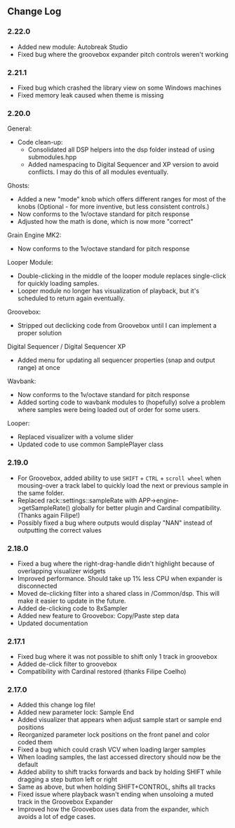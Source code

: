 ## Change Log

### 2.22.0

* Added new module: Autobreak Studio
* Fixed bug where the groovebox expander pitch controls weren't working

### 2.21.1

* Fixed bug which crashed the library view on some Windows machines
* Fixed memory leak caused when theme is missing

### 2.20.0
General:
* Code clean-up:
  - Consolidated all DSP helpers into the dsp folder instead of using submodules.hpp
  - Added namespacing to Digital Sequencer and XP version to avoid conflicts.  I may do this of all modules eventually.

Ghosts:
* Added a new "mode" knob which offers different ranges for most of the knobs (Optional - for more inventive, but less consistent controls.)
* Now conforms to the 1v/octave standard for pitch response
* Adjusted how the math is done, which is now more "correct"

Grain Engine MK2:
* Now conforms to the 1v/octave standard for pitch response

Looper Module:
* Double-clicking in the middle of the looper module replaces single-click for quickly loading samples.
* Looper module no longer has visualization of playback, but it's scheduled to return again eventually.

Groovebox:
* Stripped out declicking code from Groovebox until I can implement a proper solution

Digital Sequencer / Digital Sequencer XP
* Added menu for updating all sequencer properties (snap and output range) at once

Wavbank:
* Now conforms to the 1v/octave standard for pitch response
* Added sorting code to wavbank modules to (hopefully) solve a problem where samples were being loaded out of order for some users.

Looper:
* Replaced visualizer with a volume slider
* Updated code to use common SamplePlayer class

### 2.19.0

* For Groovebox, added ability to use `SHIFT` + `CTRL` + `scroll wheel` when mousing-over a track label to quickly load the next or previous sample in the same folder.
* Replaced rack::settings::sampleRate with APP->engine->getSampleRate() globally for better plugin and Cardinal compatibility.  (Thanks again Filipe!)
* Possibly fixed a bug where outputs would display "NAN" instead of outputting the correct values

### 2.18.0

* Fixed a bug where the right-drag-handle didn't highlight because of overlapping visualizer widgets
* Improved performance.  Should take up 1% less CPU when expander is disconnected
* Moved de-clicking filter into a shared class in /Common/dsp.  This will make it easier to update in the future.
* Added de-clicking code to 8xSampler
* Added new feature to Groovebox: Copy/Paste step data
* Updated documentation

### 2.17.1

* Fixed bug where it was not possible to shift only 1 track in groovebox
* Added de-click filter to groovebox
* Compatibility with Cardinal restored (thanks Filipe Coelho)

### 2.17.0

* Added this change log file!
* Added new parameter lock: Sample End
* Added visualizer that appears when adjust sample start or sample end positions
* Reorganized parameter lock positions on the front panel and color coded them
* Fixed a bug which could crash VCV when loading larger samples
* When loading samples, the last accessed directory should now be the default
* Added ability to shift tracks forwards and back by holding SHIFT while dragging a step button left or right
* Same as above, but when holding SHIFT+CONTROL, shifts all tracks
* Fixed issue where playback wasn't ending when unsoloing a muted track in the Groovebox Expander
* Improved how the Groovebox uses data from the expander, which avoids a lot of edge cases.
